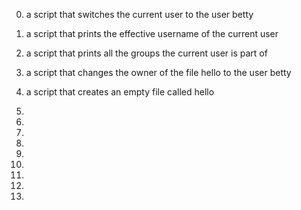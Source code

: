 0. a script that switches the current user to the user betty

1. a script that prints the effective username of the current user

2. a script that prints all the groups the current user is part of 

3. a script that changes the owner of the file hello to the user betty

4. a script that creates an empty file called hello

5.

6. 

7. 

8. 

9. 

10. 

11. 

12.

13. 
